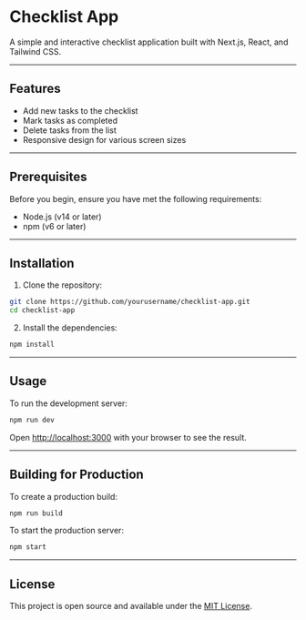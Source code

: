
# Checklist App

A simple and interactive checklist application built with Next.js, React, and Tailwind CSS.

---

## Features

- Add new tasks to the checklist  
- Mark tasks as completed  
- Delete tasks from the list  
- Responsive design for various screen sizes  

---

## Prerequisites

Before you begin, ensure you have met the following requirements:

- Node.js (v14 or later)  
- npm (v6 or later)  

---

## Installation

1. Clone the repository:  
```bash
git clone https://github.com/yourusername/checklist-app.git
cd checklist-app
```  

2. Install the dependencies:  
```bash
npm install
```  

---

## Usage

To run the development server:  
```bash
npm run dev
```  

Open [http://localhost:3000](http://localhost:3000) with your browser to see the result.

---

## Building for Production

To create a production build:  
```bash
npm run build
```  

To start the production server:  
```bash
npm start
```  

---

## License

This project is open source and available under the [MIT License](LICENSE).

